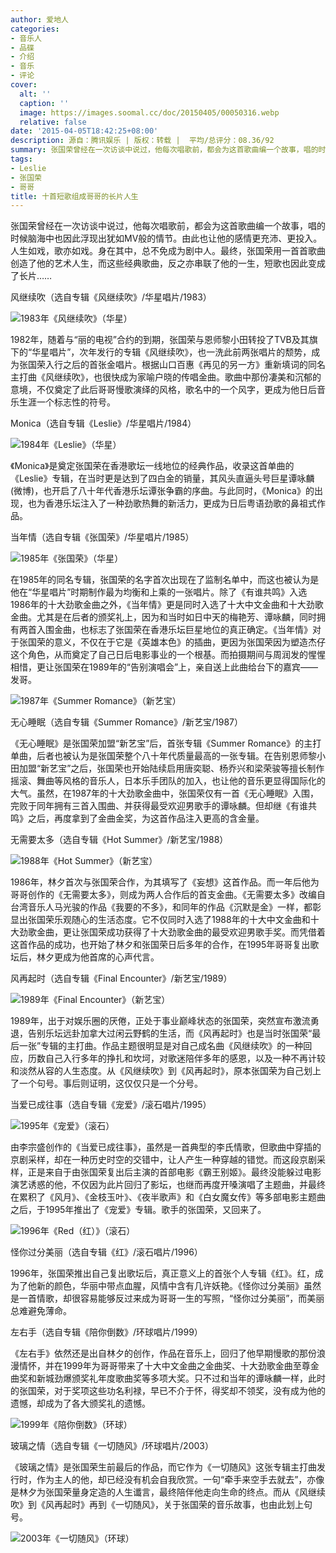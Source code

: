 ```yaml
---
author: 爱地人
categories:
- 音乐人
- 品碟
- 介绍
- 音乐
- 评论
cover:
  alt: ''
  caption: ''
  image: https://images.soomal.cc/doc/20150405/00050316.webp
  relative: false
date: '2015-04-05T18:42:25+08:00'
description: 源自：腾讯娱乐 | 版权：转载 |  平均/总评分：08.36/92
summary: 张国荣曾经在一次访谈中说过，他每次唱歌前，都会为这首歌曲编一个故事，唱的时候脑海中也因此浮现出犹如MV般的情节。由此也让他的感情更充沛、更投入。人生如戏，歌亦如戏。身在其中，总不免成为剧中人。最终，张国荣用一首首歌曲创造了他的艺术人生，而这些经典歌曲，反之亦串联了他的一生，短歌也因此变成了长片……
tags:
- Leslie
- 张国荣
- 哥哥
title: 十首短歌组成哥哥的长片人生
---
```


张国荣曾经在一次访谈中说过，他每次唱歌前，都会为这首歌曲编一个故事，唱的时候脑海中也因此浮现出犹如MV般的情节。由此也让他的感情更充沛、更投入。人生如戏，歌亦如戏。身在其中，总不免成为剧中人。最终，张国荣用一首首歌曲创造了他的艺术人生，而这些经典歌曲，反之亦串联了他的一生，短歌也因此变成了长片……

风继续吹（选自专辑《风继续吹》/华星唱片/1983）

![1983年《风继续吹》（华星）](https://images.soomal.cc/doc/20150405/00050308.webp)





1982年，随着与“丽的电视”合约的到期，张国荣与恩师黎小田转投了TVB及其旗下的“华星唱片”，次年发行的专辑《风继续吹》，也一洗此前两张唱片的颓势，成为张国荣入行之后的首张金唱片。根据山口百惠《再见的另一方》重新填词的同名主打曲《风继续吹》，也很快成为家喻户晓的传唱金曲。歌曲中那份凄美和沉郁的意境，不仅奠定了此后哥哥慢歌演绎的风格，歌名中的一个风字，更成为他日后音乐生涯一个标志性的符号。

Monica（选自专辑《Leslie》/华星唱片/1984）

![1984年《Leslie》（华星）](https://images.soomal.cc/doc/20150405/00050309.webp)





《Monica》是奠定张国荣在香港歌坛一线地位的经典作品，收录这首单曲的《Leslie》专辑，在当时更是达到了四白金的销量，其风头直逼头号巨星谭咏麟(微博)，也开启了八十年代香港乐坛谭张争霸的序曲。与此同时，《Monica》的出现，也为香港乐坛注入了一种劲歌热舞的新活力，更成为日后粤语劲歌的鼻祖式作品。

当年情（选自专辑《张国荣》/华星唱片/1985）

![1985年《张国荣》（华星）](https://images.soomal.cc/doc/20150405/00050310.webp)





在1985年的同名专辑，张国荣的名字首次出现在了监制名单中，而这也被认为是他在“华星唱片”时期制作最为均衡和上乘的一张唱片。除了《有谁共鸣》入选1986年的十大劲歌金曲之外，《当年情》更是同时入选了十大中文金曲和十大劲歌金曲。尤其是在后者的颁奖礼上，因为和当时如日中天的梅艳芳、谭咏麟，同时拥有两首入围金曲，也标志了张国荣在香港乐坛巨星地位的真正确定。《当年情》对于张国荣的意义，不仅在于它是《英雄本色》的插曲，更因为张国荣因为塑造杰仔这个角色，从而奠定了自己日后电影事业的一个根基。而拍摄期间与周润发的惺惺相惜，更让张国荣在1989年的“告别演唱会”上，亲自送上此曲给台下的嘉宾――发哥。

![1987年《Summer Romance》（新艺宝）](https://images.soomal.cc/doc/20100411/00004929_01.webp)





无心睡眠（选自专辑《Summer Romance》/新艺宝/1987）

《无心睡眠》是张国荣加盟“新艺宝”后，首张专辑《Summer Romance》的主打单曲，后者也被认为是张国荣整个八十年代质量最高的一张专辑。在告别恩师黎小田加盟“新艺宝”之后，张国荣也开始陆续启用唐奕聪、杨乔兴和梁荣骏等擅长制作摇滚、舞曲等风格的音乐人，日本乐手团队的加入，也让他的音乐更显得国际化的大气。虽然，在1987年的十大劲歌金曲中，张国荣仅有一首《无心睡眠》入围，完败于同年拥有三首入围曲、并获得最受欢迎男歌手的谭咏麟。但却继《有谁共鸣》之后，再度拿到了金曲金奖，为这首作品注入更高的含金量。

无需要太多（选自专辑《Hot Summer》/新艺宝/1988）

![1988年《Hot Summer》（新艺宝）](https://images.soomal.cc/doc/20150405/00050311.webp)





1986年，林夕首次与张国荣合作，为其填写了《妄想》这首作品。而一年后他为哥哥创作的《无需要太多》，则成为两人合作后的首支金曲。《无需要太多》改编自台湾音乐人马光骏的作品《我要的不多》，和同年的作品《沉默是金》一样，都彰显出张国荣乐观随心的生活态度。它不仅同时入选了1988年的十大中文金曲和十大劲歌金曲，更让张国荣成功获得了十大劲歌金曲的最受欢迎男歌手奖。而凭借着这首作品的成功，也开始了林夕和张国荣日后多年的合作，在1995年哥哥复出歌坛后，林夕更成为他首席的心声代言。

风再起时（选自专辑《Final Encounter》/新艺宝/1989）

![1989年《Final Encounter》（新艺宝）](https://images.soomal.cc/doc/20150405/00050312.webp)





1989年，出于对娱乐圈的厌倦，正处于事业巅峰状态的张国荣，突然宣布激流勇退，告别乐坛远卦加拿大过闲云野鹤的生活，而《风再起时》也是当时张国荣“最后一张”专辑的主打曲。作品主题很明显是对自己成名曲《风继续吹》的一种回应，历数自己入行多年的挣扎和坎坷，对歌迷陪伴多年的感恩，以及一种不再计较和淡然从容的人生态度。从《风继续吹》到《风再起时》，原本张国荣为自己划上了一个句号。事后则证明，这仅仅只是一个分号。

当爱已成往事（选自专辑《宠爱》/滚石唱片/1995）

![1995年《宠爱》（滚石）](https://images.soomal.cc/doc/20150405/00050313.webp)





由李宗盛创作的《当爱已成往事》，虽然是一首典型的李氏情歌，但歌曲中穿插的京剧采样，却在一种历史时空的交错中，让人产生一种穿越的错觉。而这段京剧采样，正是来自于由张国荣复出后主演的首部电影《霸王别姬》。最终没能躲过电影演艺诱惑的他，不仅因为此片回归了影坛，也继而再度开嗓演唱了主题曲，并最终在累积了《风月》、《金枝玉叶》、《夜半歌声》和《白女魔女传》等多部电影主题曲之后，于1995年推出了《宠爱》专辑。歌手的张国荣，又回来了。

![1996年《Red（红）》（滚石）](https://images.soomal.cc/doc/20100411/00004937_01.webp)





怪你过分美丽（选自专辑《红》/滚石唱片/1996）

1996年，张国荣推出自己复出歌坛后，真正意义上的首张个人专辑《红》。红，成为了他新的颜色，华丽中带点血腥，风情中含有几许妖艳。《怪你过分美丽》虽然是一首情歌，却很容易能够反过来成为哥哥一生的写照，“怪你过分美丽”，而美丽总难避免薄命。

左右手（选自专辑《陪你倒数》/环球唱片/1999）

《左右手》依然还是出自林夕的创作，作品在音乐上，回归了他早期慢歌的那份浪漫情怀，并在1999年为哥哥带来了十大中文金曲之金曲奖、十大劲歌金曲至尊金曲奖和新城劲爆颁奖礼年度歌曲奖等多项大奖。只不过和当年的谭咏麟一样，此时的张国荣，对于奖项这些功名利禄，早已不介于怀，得奖却不领奖，没有成为他的遗憾，却成为了各大颁奖礼的遗憾。

![1999年《陪你倒数》（环球）](https://images.soomal.cc/doc/20150405/00050314.webp)





玻璃之情（选自专辑《一切随风》/环球唱片/2003）

《玻璃之情》是张国荣生前最后的作品，而它作为《一切随风》这张专辑主打曲发行时，作为主人的他，却已经没有机会自我欣赏。一句“牵手来空手去就去”，亦像是林夕为张国荣量身定造的人生谶言，最终陪伴他走向生命的终点。而从《风继续吹》到《风再起时》再到《一切随风》，关于张国荣的音乐故事，也由此划上句号。

![2003年《一切随风》（环球）](https://images.soomal.cc/doc/20150405/00050315.webp)